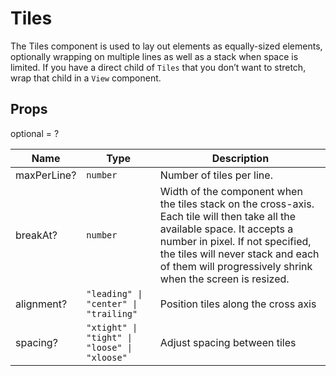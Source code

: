 # Tiles

The Tiles component is used to lay out elements as equally-sized elements,
optionally wrapping on multiple lines as well as a stack when space is limited.
If you have a direct child of `Tiles` that you don’t want to stretch, wrap that
child in a `View` component.

## Props
optional = ?

| Name | Type | Description |
| --- | --- | --- |
| maxPerLine? | <code>number</code> | Number of tiles per line.  |
| breakAt? | <code>number</code> | Width of the component when the tiles stack on the cross-axis. Each tile will then take all the available space. It accepts a number in pixel. If not specified, the tiles will never stack and each of them will progressively shrink when the screen is resized.  |
| alignment? | <code>"leading" &#124; "center" &#124; "trailing"</code> | Position tiles along the cross axis  |
| spacing? | <code>"xtight" &#124; "tight" &#124; "loose" &#124; "xloose"</code> | Adjust spacing between tiles  |